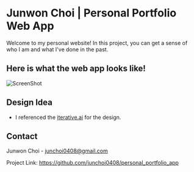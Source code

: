 # Junwon Choi | Personal Portfolio Web App

Welcome to my personal website! In this project, you can get a sense of who I am and what I've done in the past. 

## Here is what the web app looks like!

![ScreenShot](https://postimg.cc/w34qT2L1)

## Design Idea

* I referenced the <a href="https://iterative.ai/" target="_blank">iterative.ai</a> for the design. 

## Contact

Junwon Choi - junchoi0408@gmail.com

Project Link: https://github.com/junchoi0408/personal_portfolio_app




